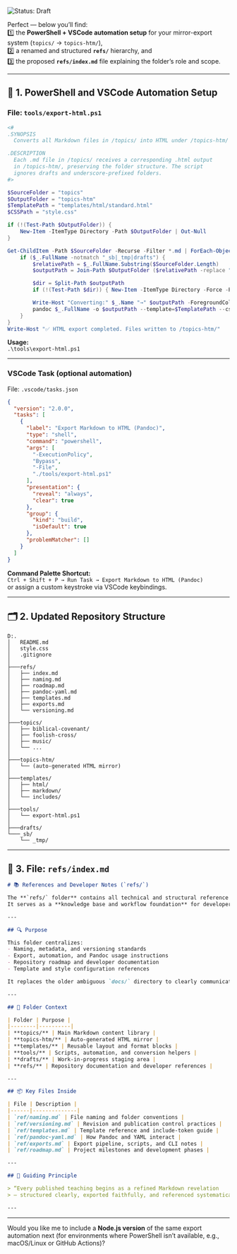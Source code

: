 ![Status: Draft](https://img.shields.io/badge/Status-DRAFT-orange?style=for-the-badge)


Perfect — below you’ll find:  
1️⃣ the **PowerShell + VSCode automation setup** for your mirror-export system (`topics/` → `topics-htm/`),  
2️⃣ a renamed and structured **`refs/`** hierarchy, and  
3️⃣ the proposed **`refs/index.md`** file explaining the folder’s role and scope.  

***

## 🧠 1. PowerShell and VSCode Automation Setup

### File: `tools/export-html.ps1`

```powershell
<#
.SYNOPSIS
  Converts all Markdown files in /topics/ into HTML under /topics-htm/ using Pandoc.

.DESCRIPTION
  Each .md file in /topics/ receives a corresponding .html output
  in /topics-htm/, preserving the folder structure. The script
  ignores drafts and underscore-prefixed folders.
#>

$SourceFolder = "topics"
$OutputFolder = "topics-htm"
$TemplatePath = "templates/html/standard.html"
$CSSPath = "style.css"

if (!(Test-Path $OutputFolder)) {
    New-Item -ItemType Directory -Path $OutputFolder | Out-Null
}

Get-ChildItem -Path $SourceFolder -Recurse -Filter *.md | ForEach-Object {
    if ($_.FullName -notmatch "_sb|_tmp|drafts") {
        $relativePath = $_.FullName.Substring($SourceFolder.Length)
        $outputPath = Join-Path $OutputFolder ($relativePath -replace ".md$", ".html")

        $dir = Split-Path $outputPath
        if (!(Test-Path $dir)) { New-Item -ItemType Directory -Force -Path $dir | Out-Null }

        Write-Host "Converting:" $_.Name "→" $outputPath -ForegroundColor Green
        pandoc $_.FullName -o $outputPath --template=$TemplatePath --css=$CSSPath
    }
}
Write-Host "✅ HTML export completed. Files written to /topics-htm/"
```

**Usage:**  
`.\tools\export-html.ps1`

***

### VSCode Task (optional automation)

File: `.vscode/tasks.json`

```json
{
  "version": "2.0.0",
  "tasks": [
    {
      "label": "Export Markdown to HTML (Pandoc)",
      "type": "shell",
      "command": "powershell",
      "args": [
        "-ExecutionPolicy",
        "Bypass",
        "-File",
        "./tools/export-html.ps1"
      ],
      "presentation": {
        "reveal": "always",
        "clear": true
      },
      "group": {
        "kind": "build",
        "isDefault": true
      },
      "problemMatcher": []
    }
  ]
}
```

**Command Palette Shortcut:**  
`Ctrl + Shift + P → Run Task → Export Markdown to HTML (Pandoc)`  
or assign a custom keystroke via VSCode keybindings.

***

## 🗂️ 2. Updated Repository Structure

```text
D:.
│   README.md
│   style.css
│   .gitignore
│
├───refs/
│   ├── index.md
│   ├── naming.md
│   ├── roadmap.md
│   ├── pandoc-yaml.md
│   ├── templates.md
│   ├── exports.md
│   └── versioning.md
│
├───topics/
│   ├── biblical-covenant/
│   ├── foolish-cross/
│   ├── music/
│   └── ...
│
├───topics-htm/
│   └── (auto-generated HTML mirror)
│
├───templates/
│   ├── html/
│   ├── markdown/
│   └── includes/
│
├───tools/
│   └── export-html.ps1
│
├───drafts/
└───_sb/
    └── _tmp/
```

***

## 📘 3. File: `refs/index.md`

```markdown
# 📚 References and Developer Notes (`refs/`)

The **`refs/` folder** contains all technical and structural reference materials for the Organic Harvest Ministries repository.  
It serves as a **knowledge base and workflow foundation** for developers, editors, and contributors maintaining the Markdown-first system.

---

## 🔍 Purpose

This folder centralizes:
- Naming, metadata, and versioning standards  
- Export, automation, and Pandoc usage instructions  
- Repository roadmap and developer documentation  
- Template and style configuration references

It replaces the older ambiguous `docs/` directory to clearly communicate that these files are **reference-only** — not public sermons or teaching materials.

---

## 🧭 Folder Context

| Folder | Purpose |
|--------|----------|
| **topics/** | Main Markdown content library |
| **topics-htm/** | Auto-generated HTML mirror |
| **templates/** | Reusable layout and format blocks |
| **tools/** | Scripts, automation, and conversion helpers |
| **drafts/** | Work-in-progress staging area |
| **refs/** | Repository documentation and developer references |

---

## 📦 Key Files Inside

| File | Description |
|------|--------------|
| `ref/naming.md` | File naming and folder conventions |
| `ref/versioning.md` | Revision and publication control practices |
| `ref/templates.md` | Template reference and include-token guide |
| `ref/pandoc-yaml.md` | How Pandoc and YAML interact |
| `ref/exports.md` | Export pipeline, scripts, and CLI notes |
| `ref/roadmap.md` | Project milestones and development phases |

---

## 🧾 Guiding Principle

> “Every published teaching begins as a refined Markdown revelation  
> — structured clearly, exported faithfully, and referenced systematically.”

---

```

***

Would you like me to include a **Node.js version** of the same export automation next (for environments where PowerShell isn’t available, e.g., macOS/Linux or GitHub Actions)?